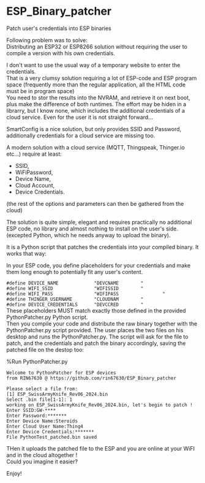 # ESP_Binary_patcher
Patch user's credentials into ESP binaries

Following problem was to solve:  
Distributing an ESP32 or ESP8266 solution without requiring the user to compile a version with his own credentials.  

I don't want to use the usual way of a temporary website to enter the credentials.  
That is a very clumsy solution requiring a lot of ESP-code and ESP program space (frequently more than the regular application, all the HTML code must be in program space)  
You need to stor the results into the NVRAM, and retrieve it on next boot, plus make the difference of both runtimes. The effort may be hiden in a librarry, but I know none, which includes the additional credentials of a cloud service.
Even for the user it is not straight forward...

SmartConfig is a nice solution, but only provides SSID and Password, additionally credentials for a cloud service are missing too. 

A modern solution with a cloud service (MQTT, Thingspeak, Thinger.io etc...) require at least: 
* SSID, 
* WiFiPassword, 
* Device Name, 
* Cloud Account, 
* Device Credentials.

(the rest of the options and parameters can then be gathered from the cloud)

The solution is quite simple, elegant and requires practically no additional ESP code, no library and almost nothing to install on the user's side.
(excepted Python, which he needs anyway to upload the binary).

It is a Python script that patches the credentials into your compiled binary.
It works that way:

In your ESP code, you define placeholders for your credentials and make them long enough to potentially fit any user's content.

  `#define DEVICE_NAME             "DEVCNAME        "`   
  `#define WIFI_SSID               "WIFISSID        "`   
  `#define WIFI_PASS               "WIFIPASS                "`   
  `#define THINGER_USERNAME        "CLOUDNAM        "`    
  `#define DEVICE_CREDENTIALS      "DEVCCRED        "`   
These placeholders MUST match exactly those defined in the provided PythonPatcher.py Python script.  
Then you compile your code and distribute the raw binary together with the PythonPatcher.py script provided.
The user places the two files on his desktop and runs the PythonPatcher.py.
The script will ask for the file to patch, and the credentials and patch the binary accordingly, saving the patched file on the destop too:

%Run PythonPatcher.py

    Welcome to PythonPatcher for ESP devices 
    from RIN67630 @ https://github.com/rin67630/ESP_Binary_patcher 

    Please select a file from: 
    [1] ESP_SwissArmyKnife_Rev06_2024.bin
    Select .bin file[1-1]: 1
    working on ESP_SwissArmyKnife_Rev06_2024.bin, let's begin to patch !
    Enter SSID:GW-****  
    Enter Password:*******  
    Enter Device Name:Steroids  
    Enter Cloud User Name:Thing4  
    Enter Device Credentials:*******  
    File PythonTest_patched.bin saved  

THen it uploads the patched file to the ESP and you are online at your WiFI and in the cloud altogether !  
Could you imagine it easier?  

Enjoy!
